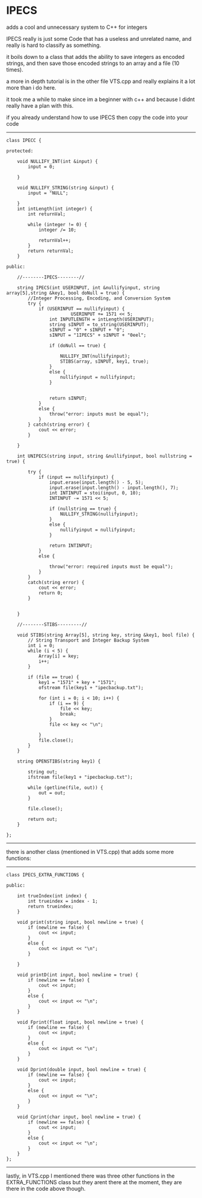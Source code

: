 # IPECS

adds a cool and unnecessary system to C++ for integers

IPECS really is just some Code that has a useless and unrelated name, and really is hard to classify as something.

it boils down to a class that adds the ability to save integers as encoded strings, and then save those encoded strings to an array and a file (10 times).

a more in depth tutorial is in the other file VTS.cpp and really explains it a lot more than i do here.

it took me a while to make since im a beginner with c++ and because I didnt really have a plan with this.

if you already understand how to use IPECS then copy the code into your code

----------------------------------------

    class IPECC {

    protected:

        void NULLIFY_INT(int &input) {
            input = 0;
    
        }
    
        void NULLIFY_STRING(string &input) {
            input = "NULL";
    
        }
        int intLength(int integer) {
            int returnVal;
    
            while (integer != 0) {
                integer /= 10;
    
                returnVal++;
            }
            return returnVal;
        }
    
    public:

        //--------IPECS--------//

        string IPECS(int USERINPUT, int &nullifyinput, string array[5],string &key1, bool doNull = true) {
            //Integer Processing, Encoding, and Conversion System
            try {
                if (USERINPUT == nullifyinput) {
                            USERINPUT += 1571 << 5;
                    int INPUTLENGTH = intLength(USERINPUT);
                    string sINPUT = to_string(USERINPUT);
                    sINPUT = "0" + sINPUT + "0";
                    sINPUT = "1IPECS" + sINPUT + "0eel";
    
                    if (doNull == true) {
            
                        NULLIFY_INT(nullifyinput);
                        STIBS(array, sINPUT, key1, true);
                    }
                    else {
                        nullifyinput = nullifyinput;
                    }
    
    
                    return sINPUT;        
                }
                else {
                    throw("error: inputs must be equal");
                }
            } catch(string error) {
                cout << error;
            }
    
        }
    
        int UNIPECS(string input, string &nullifyinput, bool nullstring = true) {
    
            try {
                if (input == nullifyinput) {
                    input.erase(input.length() - 5, 5);
                    input.erase(input.length() - input.length(), 7);
                    int INTINPUT = stoi(input, 0, 10);
                    INTINPUT -= 1571 << 5;
    
                    if (nullstring == true) {
                        NULLIFY_STRING(nullifyinput);
                    }
                    else {
                        nullifyinput = nullifyinput;
                    }
    
                    return INTINPUT;
                } 
                else {
    
                    throw("error: required inputs must be equal");
                }
            }
            catch(string error) {
                cout << error;
                return 0;
            }
            
        
        }

        //--------STIBS---------//
    
        void STIBS(string Array[5], string key, string &key1, bool file) {
            // String Transport and Integer Backup System
            int i = 0;
            while (i < 5) {
                Array[i] = key;
                i++;
            }
    
            if (file == true) {
                key1 = "1571" + key + "1571";
                ofstream file(key1 + "ipecbackup.txt");
    
                for (int i = 0; i < 10; i++) {
                    if (i == 9) {
                        file << key;
                        break;
                    }
                    file << key << "\n";
    
                }
                file.close();
            }
        }
    
        string OPENSTIBS(string key1) {
    
            string out;
            ifstream file(key1 + "ipecbackup.txt");
    
            while (getline(file, out)) {
                out = out;
            }
    
            file.close();
    
            return out;
        }

    };

----------------------------------------------

there is another class (mentioned in VTS.cpp) that adds some more functions:

----------------------------------------------

    class IPECS_EXTRA_FUNCTIONS {

    public:
    
        int trueIndex(int index) {
            int trueindex = index - 1;
            return trueindex;
        }

        void print(string input, bool newline = true) {
            if (newline == false) {
                cout << input;
            }
            else {
                cout << input << "\n";
            }
        
        }
    
        void printD(int input, bool newline = true) {
            if (newline == false) {
                cout << input;
            }
            else {
                cout << input << "\n";
            }
        }
    
        void Fprint(float input, bool newline = true) {
            if (newline == false) {
                cout << input;
            }
            else {
                cout << input << "\n";
            }
        }
    
        void Dprint(double input, bool newline = true) {
            if (newline == false) {
                cout << input;
            }
            else {
                cout << input << "\n";
            }
        }
    
        void Cprint(char input, bool newline = true) {
            if (newline == false) {
                cout << input;
            }
            else {
                cout << input << "\n";
            }
        }
    };

-----------------------------------

lastly, in VTS.cpp I mentioned there was three other functions in the EXTRA_FUNCTIONS class but they arent there at the moment,
they are there in the code above though.

